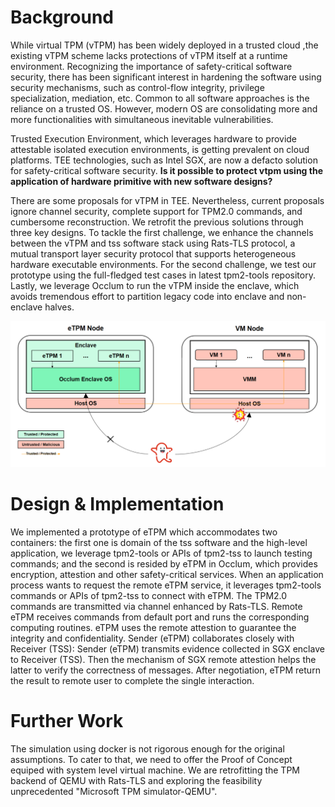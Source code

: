# Background
While virtual TPM (vTPM) has been widely deployed in a trusted cloud ,the existing vTPM scheme lacks protections of vTPM itself at a runtime environment. Recognizing the importance of safety-critical software security, there has been significant interest in hardening the software using security mechanisms, such as control-flow integrity, privilege specialization, mediation, etc. Common to all software approaches is the reliance on a trusted OS. However, modern OS are consolidating more and more functionalities with simultaneous inevitable vulnerabilities.

Trusted Execution Environment, which leverages hardware to provide attestable isolated execution environments, is getting prevalent on cloud platforms. TEE technologies, such as Intel SGX, are now a defacto solution for safety-critical software security. **Is it possible to protect vtpm using the application of hardware primitive with new software designs?**

There are some proposals for vTPM in TEE. Nevertheless, current proposals ignore channel security, complete support for TPM2.0 commands, and cumbersome reconstruction. We retrofit the previous solutions through three key designs. To tackle the first challenge, we enhance the channels between the vTPM and tss software stack using Rats-TLS protocol, a mutual transport layer security protocol that supports heterogeneous hardware executable environments. For the second challenge, we test our prototype using the full-fledged test cases in latest tpm2-tools repository. Lastly, we leverage Occlum to run the vTPM inside the enclave, which avoids tremendous effort to partition legacy code into enclave and non-enclave halves.

![etpm_architecture](etpm_architecture.jpg)

# Design & Implementation

We implemented a prototype of eTPM which accommodates two containers: the first one is domain of the tss software and the high-level application, we leverage tpm2-tools or APIs of tpm2-tss to launch testing commands; and the second is resided by eTPM in Occlum, which provides encryption, attestion and other safety-critical services. When an application process wants to request the remote eTPM service, it leverages tpm2-tools commands or APIs of tpm2-tss to connect with eTPM. The TPM2.0 commands are transmitted via channel enhanced by Rats-TLS. Remote eTPM receives commands from default port and runs the corresponding computing routines. eTPM uses the remote attestion to guarantee the integrity and confidentiality. Sender (eTPM) collaborates closely with Receiver (TSS): Sender (eTPM) transmits evidence collected in SGX enclave to Receiver (TSS). Then the mechanism of SGX remote attestion helps the latter to verify the correctness of messages. After negotiation, eTPM return the result to remote user to complete the single interaction.


# Further Work

The simulation using docker is not rigorous enough for the original assumptions. To cater to that, we need to offer the Proof of Concept equiped with system level virtual machine. We are retrofitting the TPM backend of QEMU with Rats-TLS and exploring the feasibility unprecedented "Microsoft TPM simulator-QEMU".

